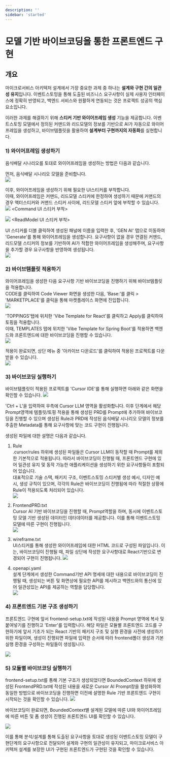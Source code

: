 ```yaml
---
description: ''
sidebar: 'started'
---
```

# 모델 기반 바이브코딩을 통한 프론트엔드 구현

## 개요

마이크로서비스 아키텍처 설계에서 가장 중요한 과제 중 하나는 **설계와 구현 간의 일관성 유지**입니다. 이벤트스토밍을 통해 도출된 비즈니스 요구사항이 실제 사용자 인터페이스에 정확히 반영되고, 백엔드 서비스와 원활하게 연동되는 것은 프로젝트 성공의 핵심 요소입니다.

이러한 과제를 해결하기 위해 **스티커 기반 와이어프레임 생성** 기능을 제공합니다. 이벤트스토밍 모델에서 정의된 커맨드와 리드모델의 정보를 기반으로 AI가 자동으로 와이어프레임을 생성하고, 바이브템플릿을 활용하여 **설계부터 구현까지의 자동화**를 실현합니다.

### 1) 와이어프레임 생성하기
음식배달 시나리오를 토대로 와이어프레임을 생성하는 방법은 다음과 같습니다.

먼저, 음식배달 시나리오 모델을 준비합니다.<br>
![](../../src/img/ui-generate/ui-generate-1.png)

이후, 와이어프레임을 생성하기 위해 필요한 UI스티커를 부착합니다. <br>
이때, 와이어프레임은 커맨드, 리드모델 스티커에 한정하여 생성하기 때문에 커맨드의 경우 액터스티커와 커맨드 스티커 사이에, 리드모델 스티커 앞에 부착할 수 있습니다.<br>
![](../../src/img/ui-generate/ui-generate-2-1.png)
<Command UI 스티커 부착> <br>

![](../../src/img/ui-generate/ui-generate-2-2.png)
<ReadModel UI 스티커 부착>

UI 스티커를 더블 클릭하여 생성된 패널에 이름을 입력한 후, 'GEN AI' 탭으로 이동하여 'Generate'를 통해 와이어프레임을 생성합니다.
요구사항이 없을 경우 연결된 커맨드, 리드모델 스티커의 정보를 기반하여 AI가 적합한 와이어프레임을 생성해주며, 요구사항을 추가할 경우 요구사항을 반영하여 생성됩니다.<br>
![](../../src/img/ui-generate/ui-generate-3.png)
<br>

### 2) 바이브템플릿 적용하기
와이어프레임을 생성한 다음 요구사항 기반 바이브코딩을 진행하기 위해 바이브템플릿을 적용합니다.<br>
CODE를 클릭하여 Code Viewer 화면을 생성한 다음, 'Base:'를 클릭 > 'MARKETPLACE'를 클릭을 통해 마켓플레이스 화면에 진입합니다.<br>
![](../../src/img/ui-generate/ui-generate-4.png)


'TOPPINGS'탭에 위치한 'Vibe Template for React'를 클릭하고 Apply를 클릭하여 토핑을 적용합니다.<br>
이때, TEMPLATES 탭에 위치한 'Vibe Template for Spring Boot'를 적용하면 백엔드와 프론트엔드에 대한 바이브코딩을 진행할 수 있습니다.<br>
![](../../src/img/ui-generate/ui-generate-5.png)

적용이 완료되면, 상단 메뉴 중 '아카이브 다운로드'를 클릭하여 적용된 프로젝트를 다운받을 수 있습니다.<br>
![](../../src/img/ui-generate/ui-generate-6.png)

### 3) 바이브코딩 실행하기
바이브템플릿이 적용된 프로젝트를 'Cursor IDE'를 통해 실행하면 아래와 같은 화면을 확인할 수 있습니다.
![](../../src/img/ui-generate/ui-generate-7.png)

'Ctrl + L'을 입력하여 우측에 Cursor LLM 영역을 활성화합니다. 이후 단계에서 해당 Prompt영역에 템플릿/토핑 적용을 통해 생성된 PRD를 Prompt에 추가하여 바이브코딩을 진행할 수 있으며 생성된 Rule과 PRD에 작성된 음식배달 시나리오 모델의 정보를 추출한 Metadata를 통해 요구사항에 맞는 코드 구현이 진행됩니다.

생성된 파일에 대한 설명은 다음과 같습니다.

1. Rule <br>
    .cursor/rules 하위에 생성된 파일들은 Cursor LLM이 동작할 때 Prompt를 제외한 기본적으로 적용됩니다. 따라서 바이브코딩이 진행될 때, 프론트엔드 구현에 있어 일관성 유지 및 동작 가능한 애플리케이션을 생성하기 위한 요구사항들이 포함되어 있습니다. <br>
    대표적으로 기술 스택, 패키지 구조, 이벤트스토밍 스티커별 생성 예시, 디자인 예시, 생성 규칙이 있으며, 각각의 Rule은 바이브코딩이 진행됨에 따라 적절한 상황에 Rule이 적용되도록 처리되어 있습니다.<br>
    ![](../../src/img/ui-generate/ui-generate-9.png)

2. FrontendPRD.txt <br>
    Cursor AI 기반 바이브코딩을 진행할 때, Prompt역할을 하며, 동시에 이벤트스토밍 모델 기반 생성된 데이터인 데타데이터를 제공합니다. 이를 통해 이벤트스토밍 모델에 따른 구현이 진행됩니다.<br>
    ![](../../src/img/ui-generate/ui-generate-10.png)

3. wireframe.txt <br>
    UI스티커를 통해 생성한 와이어프레임에 대한 HTML 코드로 구성된 파일입니다. 이는, 바이브코딩이 진행될 때, 파일 상단에 작성한 요구사항대로 React기반으로 변경되어 구현이 진행됩니다.
    ![](../../src/img/ui-generate/ui-generate-11.png)

4. openapi.yaml <br>
    설계 단계에서 생성한 Command기반 API 명세에 대한 내용으로 바이브코딩이 진행될 때, 생성되는 버튼 및 화면상에 필요한 API를 제시하고 백엔드와의 통신에 있어 일관성있는 API를 제공하는 역할을 담당합니다.<br>
    ![](../../src/img/ui-generate/ui-generate-12.png)

### 4) 프론트엔드 기본 구조 생성하기
프론트엔드 구현에 앞서 frontend-setup.txt에 작성된 내용을 Prompt 영역에 복사 및 붙여넣기를 진행하고 'Enter'를 입력합니다.
해당 파일은 모듈별 프론트엔드 코드를 구현하기에 앞서 기초가 되는 React 기반의 패키지 구조 및 실행 환경을 사전에 생성하기 위한 파일이며, 생성이 진행되면 파일에 입력한 순서에 따라 frontend폴더 생성과 기본 실행 환경을 구성하는 파일들이 생성됩니다.

![](../../src/img/ui-generate/ui-generate-13.png)

### 5) 모듈별 바이브코딩 실행하기
frontend-setup.txt를 통해 기본 구조가 생성되었다면 BoundedContext 하위에 생성된 FrontendPRD.txt에 작성된 내용을 새로운 Cursor AI Prompt창을 활성화하여 동일한 방법으로 바이브코딩을 진행하면 이전에 설명한 Rule 기반 프론트엔드 구현이 시작되는 것을 확인할 수 있습니다.
![](../../src/img/ui-generate/ui-generate-14.png)

바이브코딩이 완료되면, BoundedContext별 설계된 모델에 따른 UI와 와이어프레임에 따른 버튼 및 폼 생성이 진행된 프론트엔드 UI를 확인할 수 있습니다.

![](../../src/img/ui-generate/ui-generate-15.png)


이를 통해 분석/설계를 통해 도출된 요구사항을 토대로 생성된 이벤트스토밍 모델이 구현단계의 요구사항으로 전달되어 설계와 구현의 일관성이 유지되고, 마이크로서비스 아키텍처 설계를 보장한 UI가 구현된 프론트엔드가 구현된 것을 확인할 수 있습니다.
